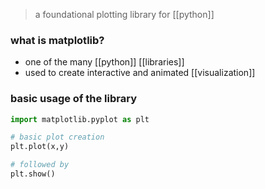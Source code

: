 > a foundational plotting library for [[python]]

### what is matplotlib?
- one of the many [[python]] [[libraries]]
- used to create interactive and animated [[visualization]]

### basic usage of the library

```python
import matplotlib.pyplot as plt

# basic plot creation
plt.plot(x,y)

# followed by
plt.show()

```
